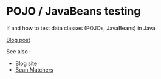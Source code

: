 # POJO / JavaBeans testing

If and how to test data classes (POJOs, JavaBeans) in Java

[Blog post](https://gualtierotesta.wordpress.com/?p=716)

See also :

* [Blog site](https://gualtierotesta.wordpress.com)
* [Bean Matchers](https://github.com/orien/bean-matchers)

